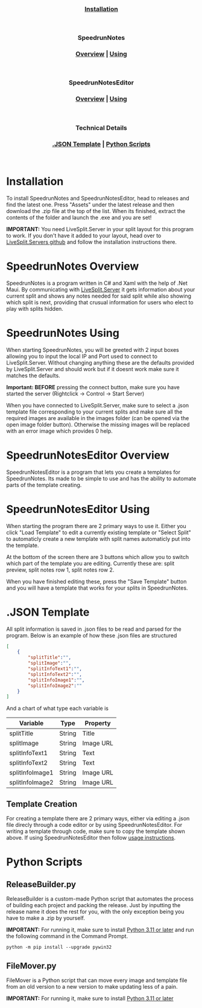 
<div align="center">

### [Installation](#installation-1)

<br>

### SpeedrunNotes
### [Overview](#speedrunnotes-overview) | [Using](#speedrunnotes-using)

<br>

### SpeedrunNotesEditor
### [Overview](#speedrunnoteseditor-overview) | [Using](#speedrunnoteseditor-using)

<br>

### Technical Details
### [.JSON Template](#json-template-1) | [Python Scripts](#python-scripts)

<br>

</div>

# Installation
To install SpeedrunNotes and SpeedrunNotesEditor, head to releases and find the latest one. 
Press "Assets" under the latest release and then download the .zip file at the top of the list. 
When its finished, extract the contents of the folder and launch the .exe and you are set!

**IMPORTANT:** You need LiveSplit.Server in your split layout for this program to work.
If you don't have it added to your layout, head over to [LiveSplit.Servers github]("https://github.com/LiveSplit/LiveSplit.Server#install") and follow the installation instructions there.

# SpeedrunNotes Overview
SpeedrunNotes is a program written in C# and Xaml with the help of .Net Maui. By communicating with [LiveSplit.Server](https://github.com/LiveSplit/LiveSplit.Server) it gets information about your current split and shows any notes
needed for said split while also showing which split is next, providing that crusual information for users who elect to play with splits hidden.

# SpeedrunNotes Using
When starting SpeedrunNotes, you will be greeted with 2 input boxes allowing you to input the local IP and Port used to connect to LiveSplit.Server. Without changing anything these are the defaults provided by LiveSplit.Server and 
should work but if it doesnt work make sure it matches the defaults.

**Important: BEFORE** pressing the connect button, make sure you have started the server (Rightclick -> Control -> Start Server)

When you have connected to LiveSplit.Server, make sure to select a .json template file corresponding to your current splits and make sure all the required images are available in the images folder (can be opened via the open image folder button).
Otherwise the missing images will be replaced with an error image which provides 0 help.

# SpeedrunNotesEditor Overview
SpeedrunNotesEditor is a program that lets you create a templates for SpeedrunNotes. Its made to be simple to use and has the ability to automate parts of the template creating.

# SpeedrunNotesEditor Using
When starting the program there are 2 primary ways to use it. Either you click "Load Template" to edit a currently existing template or "Select Split" to automaticly create a new template with split names automaticly put into the template.

At the bottom of the screen there are 3 buttons which allow you to switch which part of the template you are editing. Currently these are: split preview, split notes row 1, split notes row 2.

When you have finished editing these, press the "Save Template" button and you will have a template that works for your splits in SpeedrunNotes.

# .JSON Template
All split information is saved in .json files to be read and parsed for the program.
Below is an example of how these .json files are structured

```json
[
    {
        "splitTitle":"",
        "splitImage":"",
        "splitInfoText1":"",
        "splitInfoText2":"",
        "splitInfoImage1":"",
        "splitInfoImage2":""
    }
]
```
And a chart of what type each variable is

| Variable        | Type   | Property  |
| --------------- | ------ | --------- |
| splitTitle      | String | Title     |
| splitImage      | String | Image URL |
| splitInfoText1  | String | Text      |
| splitInfoText2  | String | Text      |
| splitInfoImage1 | String | Image URL |
| splitInfoImage2 | String | Image URL |

## Template Creation
For creating a template there are 2 primary ways, either via editing a .json file direcly through a code editor or by using SpeedrunNotesEditor. For writing a template through code, make sure to copy the template shown above. If using SpeedrunNotesEditor then follow [usage instructions](#speedrunnotes-using).

# Python Scripts

## ReleaseBuilder.py
ReleaseBuilder is a custom-made Python script that automates the process of building each project and packing the release. Just by inputting the release name it does the rest for you, with the only exception being you have to make a .zip by yourself.

**IMPORTANT:** For running it, make sure to install [Python 3.11 or later](https://www.python.org/downloads/) and run the following command in the Command Prompt.
```
python -m pip install --upgrade pywin32
```

## FileMover.py
FileMover is a Python script that can move every image and template file from an old version to a new version to make updating less of a pain.

**IMPORTANT:** For running it, make sure to install [Python 3.11 or later](https://www.python.org/downloads/)
